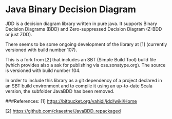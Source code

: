 # Java Binary Decision Diagram

JDD is a decision diagram library written in pure java. It supports Binary Decision Diagrams (BDD) and Zero-suppressed Decision Diagram (Z-BDD or just ZDD).

There seems to be some ongoing development of the library at [1] (currently versioned with build number 107). 

This is a fork from [2] that includes an SBT (Simple Build Tool) build file (which provides also a ask for publishing via oss.sonatype.org). The source is versioned with build number 104. 

In order to include this library as a git dependency of a project declared in an SBT build environment and to compile it using an up-to-date Scala version, the subfolder JavaBDD has been removed. 

###References:
[1] https://bitbucket.org/vahidi/jdd/wiki/Home

[2] https://github.com/ckaestne/JavaBDD_repackaged
